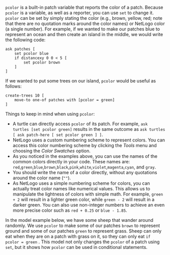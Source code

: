 `pcolor` is a built-in patch variable that reports the color of a patch. Because `pcolor` is a variable, as well as a reporter, you can use  `set` to change it. `pcolor` can be set by simply stating the color (e.g., brown, yellow, red; note that there are no quotation marks around the color names) or NetLogo color (a single number). For example, if we wanted to make our patches blue to represent an ocean and then create an island in the middle, we would write the following code:



```
ask patches [
	set pcolor blue
	if distancexy 0 0 < 5 [
		set pcolor brown
	]
]
```



If we wanted to put some trees on our island, `pcolor` would be useful as follows:



```
create-trees 10 [
	move-to one-of patches with [pcolor = green]
]
```



Things to keep in mind when using `pcolor`:

* A turtle can directly access `pcolor` of its patch. For example, `ask turtles [set pcolor green]` results in the same outcome as `ask turtles [ ask patch-here [ set pcolor green ] ]`.
* NetLogo uses a custom numbering scheme to represent colors. You can access this color numbering scheme by clicking the *Tools* menu and choosing the *Color Swatches* option. 
* As you noticed in the examples above, you can use the names of the common colors directly in your code. These names are: `red`,`green`,`blue`,`brown`,`black`,`pink`,`white`,`violet`,`magenta`,`cyan`, and `gray`.  
* You should write the name of a color directly, without any quotations around the color name (`""`). 
* As NetLogo uses a simple numbering scheme for colors, you can actually treat color names like numerical values. This allows us to manipulate the lightness of colors with simple math. For example, `green + 2` will result in a lighter green color, while `green - 2` will result in a darker green. You can also use non-integer numbers to achieve an even more precise color such as `red + 0.25` or `blue - 1.85`.





In the model example below, we have some sheep that wander around randomly. We use `pcolor` to make some of our patches `brown` to represent ground and some of our patches `green` to represent grass. Sheep can only eat when they are on a patch with grass on it, so they can only eat `if pcolor = green` . This model not only changes the `pcolor` of a patch using `set`, but it shows how `pcolor` can be used in conditional statements.